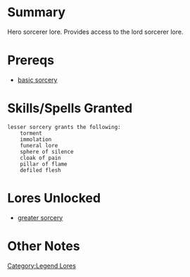 # Summary

Hero sorcerer lore. Provides access to the lord sorcerer lore.

# Prereqs

-   [basic sorcery](Basic_Sorcery.md "wikilink")

# Skills/Spells Granted

`lesser sorcery grants the following:`  
`    torment`  
`    immolation`  
`    funeral lore`  
`    sphere of silence`  
`    cloak of pain`  
`    pillar of flame`  
`    defiled flesh`

# Lores Unlocked

-   [greater sorcery](Greater_Sorcery.md "wikilink")

# Other Notes

[Category:Legend Lores](Category:Legend_Lores "wikilink")

